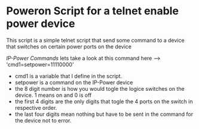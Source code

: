 # Poweron Script for a telnet enable power device

This script is a simple telnet script that send some command to a device that switches on certain power ports on the device

*IP-Power Commands*
lets take a look at this command here --> 'cmd1=setpower=11110000'

  - cmd1 is a variable that I define in the script.
  - setpower is  a command on the IP-Power device
  - the 8 digit number is how you would togle the logice switches on the device. 1 means on and 0 is off
  - the first 4 digits are the only digits that togle the 4 ports on the switch in respective order.
  - the last four digits mean nothing but have to be sent in the command for the device not to error.
